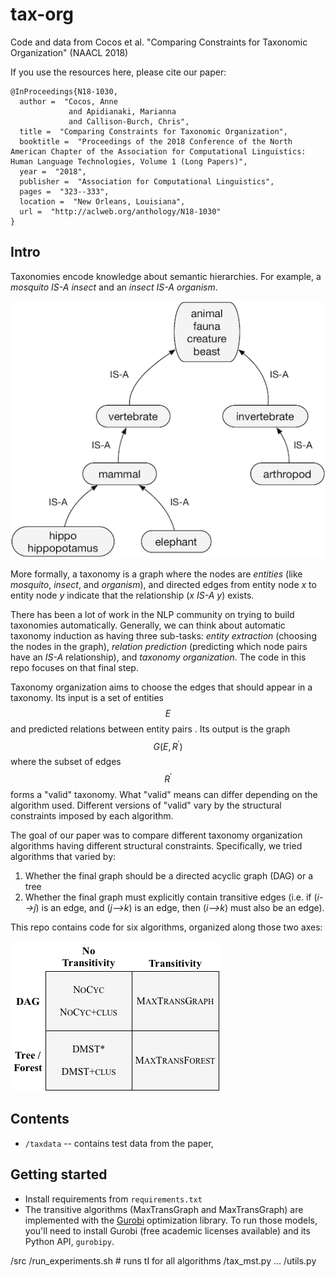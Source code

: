 # tax-org

Code and data from Cocos et al. "Comparing Constraints for Taxonomic Organization" (NAACL 2018)

If you use the resources here, please cite our paper:

```
@InProceedings{N18-1030,
  author =  "Cocos, Anne
             and Apidianaki, Marianna
             and Callison-Burch, Chris",
  title =  "Comparing Constraints for Taxonomic Organization",
  booktitle =  "Proceedings of the 2018 Conference of the North American Chapter of the Association for Computational Linguistics: Human Language Technologies, Volume 1 (Long Papers)",
  year =  "2018",
  publisher =  "Association for Computational Linguistics",
  pages =  "323--333",
  location =  "New Orleans, Louisiana",
  url =  "http://aclweb.org/anthology/N18-1030"
}
```

## Intro

Taxonomies encode knowledge about semantic hierarchies. For example,
a *mosquito* *IS-A* *insect* and an *insect* *IS-A* *organism*.

![Taxonomy example](./images/taxo.png "A bit of taxonomy")

More formally, a taxonomy is a graph where the nodes are *entities* (like 
*mosquito*, *insect*, and *organism*), and directed edges from entity
node *x* to entity node *y* indicate that the relationship (*x* *IS-A* *y*) exists.

There has been a lot of work in the NLP community on trying to build
taxonomies automatically. Generally, we can think about automatic taxonomy
induction as having three sub-tasks: *entity extraction* (choosing the nodes
in the graph), *relation prediction* (predicting which node pairs have an *IS-A*
relationship), and *taxonomy organization*. The code in this repo focuses
on that final step.

Taxonomy organization aims to choose the edges that should appear in a taxonomy. Its
input is a set of entities $$E$$ and predicted relations between entity pairs [](https://latex.codecogs.com/gif.download?%5Cinline%20R%20%5Cin%20E%20%5Ctimes%20E).
Its output is the graph $$G(E, R^\prime)$$ where the subset of edges $$R^\prime$$ forms 
a "valid" taxonomy. What "valid" means can differ depending on the algorithm used. Different
versions of "valid" vary by the structural constraints imposed by each algorithm.

The goal of our paper was to compare different taxonomy organization algorithms having
different structural constraints. Specifically, we tried algorithms that varied by:

1. Whether the final graph should be a directed acyclic graph (DAG) or a tree
2. Whether the final graph must explicitly contain transitive edges (i.e. if (*i-->j*) is an edge, and (*j-->k*) is an edge, then (*i-->k*) must also be an edge).

This repo contains code for six algorithms, organized along those two axes:

![Algorithm classification](./images/classification.png "Algorithm classification")

## Contents

- `/taxdata` -- contains test data from the paper, 

## Getting started

- Install requirements from `requirements.txt`
- The transitive algorithms (MaxTransGraph and MaxTransGraph) are implemented with the [Gurobi](http://www.gurobi.com) optimization library. To run those models, you'll need to install Gurobi (free academic licenses available) and its Python API, `gurobipy`. 
 
/src
  /run_experiments.sh # runs tI for all algorithms
  /tax_mst.py
  ...
  /utils.py

